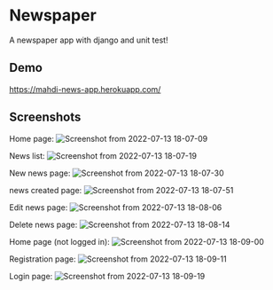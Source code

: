 # Newspaper

A newspaper app with django and unit test!
## Demo

https://mahdi-news-app.herokuapp.com/


## Screenshots

Home page:
![Screenshot from 2022-07-13 18-07-09](https://user-images.githubusercontent.com/60805406/178747982-2960d664-1182-4f07-bbfb-0046e470a14e.png)

News list:
![Screenshot from 2022-07-13 18-07-19](https://user-images.githubusercontent.com/60805406/178748000-09128814-eac3-4a7f-b340-5403efa12858.png)

New news page:
![Screenshot from 2022-07-13 18-07-30](https://user-images.githubusercontent.com/60805406/178748017-4476e134-7a69-4df3-a88e-181f1e6bcb3b.png)


news created page:
![Screenshot from 2022-07-13 18-07-51](https://user-images.githubusercontent.com/60805406/178748037-9e1913e4-4073-4f3d-a231-9fc73679f4bb.png)

Edit news page:
![Screenshot from 2022-07-13 18-08-06](https://user-images.githubusercontent.com/60805406/178748053-3e63b32a-5927-4025-bc83-5e701e8990a5.png)

Delete news page:
![Screenshot from 2022-07-13 18-08-14](https://user-images.githubusercontent.com/60805406/178748069-d7fdb8f3-8b5e-4f1c-ae59-cf3a94945bcd.png)

Home page (not logged in):
![Screenshot from 2022-07-13 18-09-00](https://user-images.githubusercontent.com/60805406/178748095-9fbb2cb4-dd03-4c53-ac22-78a36f296642.png)

Registration page:
![Screenshot from 2022-07-13 18-09-11](https://user-images.githubusercontent.com/60805406/178748108-78b240be-fa8e-44f3-8179-8ffdf76d05b1.png)

Login page:
![Screenshot from 2022-07-13 18-09-19](https://user-images.githubusercontent.com/60805406/178748126-c6ae3ddf-887e-4b93-ab62-d3cd15c49b57.png)

